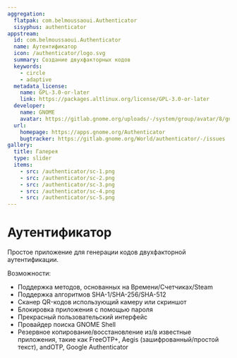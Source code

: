 ```yaml
---
aggregation:
  flatpak: com.belmoussaoui.Authenticator
  sisyphus: authenticator
appstream:
  id: com.belmoussaoui.Authenticator
  name: Аутентификатор
  icon: /authenticator/logo.svg
  summary: Создание двухфакторных кодов
  keywords:
    - circle
    - adaptive
  metadata_license:
    name: GPL-3.0-or-later
    link: https://packages.altlinux.org/license/GPL-3.0-or-later
  developer:
    name: GNOME
    avatar: https://gitlab.gnome.org/uploads/-/system/group/avatar/8/gnomelogo.png?width=48
  url:
    homepage: https://apps.gnome.org/Authenticator
    bugtracker: https://gitlab.gnome.org/World/authenticator/-/issues
gallery:
  title: Галерея
  type: slider
  items:
    - src: /authenticator/sc-1.png
    - src: /authenticator/sc-2.png
    - src: /authenticator/sc-3.png
    - src: /authenticator/sc-4.png
    - src: /authenticator/sc-5.png
---
```


# Аутентификатор

Простое приложение для генерации кодов двухфакторной аутентификации.

Возможности:

- Поддержка методов, основанных на Времени/Счетчиках/Steam
- Поддержка алгоритмов SHA-1/SHA-256/SHA-512
- Сканер QR-кодов использующий камеру или скриншот
- Блокировка приложения с помощью пароля
- Прекрасный пользовательский интерфейс
- Провайдер поиска GNOME Shell
- Резервное копирование/восстановление из/в известные приложения, такие как FreeOTP+, Aegis (зашифрованный/простой текст), andOTP, Google Authenticator

<AGWGallery />

<!--@include: @apps/.parts/install/content-repo.md-->
<!--@include: @apps/.parts/install/content-flatpak.md-->
